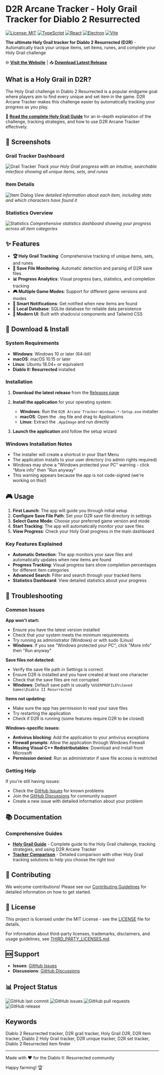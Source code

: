 # D2R Arcane Tracker - Holy Grail Tracker for Diablo 2 Resurrected

[![License: MIT](https://img.shields.io/badge/License-MIT-yellow.svg)](https://opensource.org/licenses/MIT)
[![TypeScript](https://img.shields.io/badge/TypeScript-5.2-blue.svg)](https://www.typescriptlang.org/)
[![React](https://img.shields.io/badge/React-18.3-blue.svg)](https://reactjs.org/)
[![Electron](https://img.shields.io/badge/Electron-30.0-blue.svg)](https://www.electronjs.org/)
[![Vite](https://img.shields.io/badge/Vite-5.1-purple.svg)](https://vitejs.dev/)

**The ultimate Holy Grail tracker for Diablo 2 Resurrected (D2R)** - Automatically track your unique items, set items, runes, and complete your Holy Grail challenge

🌐 **[Visit the Website](https://hyperremix.github.io/d2r-arcane-tracker/)** | 📥 **[Download Latest Release](https://github.com/hyperremix/d2r-arcane-tracker/releases)**

## What is a Holy Grail in D2R?

The Holy Grail challenge in Diablo 2 Resurrected is a popular endgame goal where players aim to find every unique and set item in the game. D2R Arcane Tracker makes this challenge easier by automatically tracking your progress as you play.

📖 **[Read the complete Holy Grail Guide](docs/HOLY_GRAIL_GUIDE.md)** for an in-depth explanation of the challenge, tracking strategies, and how to use D2R Arcane Tracker effectively.

## 📸 Screenshots

### Grail Tracker Dashboard

![Grail Tracker](docs/screenshots/grail-tracker.jpg)
*Track your Holy Grail progress with an intuitive, searchable interface showing all unique items, sets, and runes*

### Item Details

![Item Dialog](docs/screenshots/item-dialog.jpg)
*View detailed information about each item, including stats and which characters have found it*

### Statistics Overview

![Statistics](docs/screenshots/statistics.jpg)
*Comprehensive statistics dashboard showing your progress across all item categories*

## ✨ Features

- **🏆 Holy Grail Tracking**: Comprehensive tracking of unique items, sets, and runes
- **📁 Save File Monitoring**: Automatic detection and parsing of D2R save files
- **📊 Progress Analytics**: Visual progress bars, statistics, and completion tracking
- **🎮 Multiple Game Modes**: Support for different game versions and modes
- **🔔 Smart Notifications**: Get notified when new items are found
- **💾 Local Database**: SQLite database for reliable data persistence
- **🎨 Modern UI**: Built with shadcn/ui components and Tailwind CSS

## 🚀 Download & Install

### System Requirements

- **Windows**: Windows 10 or later (64-bit)
- **macOS**: macOS 10.15 or later
- **Linux**: Ubuntu 18.04+ or equivalent
- **Diablo II: Resurrected** installed

### Installation

1. **Download the latest release** from the [Releases page](https://github.com/hyperremix/d2r-arcane-tracker/releases)
2. **Install the application** for your operating system:
   - **Windows**: Run the `D2R Arcane Tracker-Windows-*-Setup.exe` installer
   - **macOS**: Open the `.dmg` file and drag to Applications
   - **Linux**: Extract the `.AppImage` and run directly

3. **Launch the application** and follow the setup wizard

### Windows Installation Notes

- The installer will create a shortcut in your Start Menu
- The application installs to your user directory (no admin rights required)
- Windows may show a "Windows protected your PC" warning - click "More info" then "Run anyway"
- This warning appears because the app is not code-signed (we're working on this!)

## 🎮 Usage

1. **First Launch**: The app will guide you through initial setup
2. **Configure Save File Path**: Set your D2R save file directory in settings
3. **Select Game Mode**: Choose your preferred game version and mode
4. **Start Tracking**: The app will automatically monitor your save files
5. **View Progress**: Check your Holy Grail progress in the main dashboard

### Key Features Explained

- **Automatic Detection**: The app monitors your save files and automatically updates when new items are found
- **Progress Tracking**: Visual progress bars show completion percentages for different item categories
- **Advanced Search**: Filter and search through your tracked items
- **Statistics Dashboard**: View detailed statistics about your progress

## 🔧 Troubleshooting

### Common Issues

**App won't start:**

- Ensure you have the latest version installed
- Check that your system meets the minimum requirements
- Try running as administrator (Windows) or with sudo (Linux)
- **Windows**: If you see "Windows protected your PC", click "More info" then "Run anyway"

**Save files not detected:**

- Verify the save file path in Settings is correct
- Ensure D2R is installed and you have created at least one character
- Check that the save files are not corrupted
- **Windows**: Default save path is usually `%USERPROFILE%\Saved Games\Diablo II Resurrected`

**Items not updating:**

- Make sure the app has permission to read your save files
- Try restarting the application
- Check if D2R is running (some features require D2R to be closed)

**Windows-specific issues:**

- **Antivirus blocking**: Add the application to your antivirus exceptions
- **Firewall prompts**: Allow the application through Windows Firewall
- **Missing Visual C++ Redistributables**: Download and install from Microsoft
- **Permission denied**: Run as administrator if save file access is restricted

### Getting Help

If you're still having issues:

- Check the [GitHub Issues](https://github.com/hyperremix/d2r-arcane-tracker/issues) for known problems
- Join the [GitHub Discussions](https://github.com/hyperremix/d2r-arcane-tracker/discussions) for community support
- Create a new issue with detailed information about your problem

## 📚 Documentation

### Comprehensive Guides

- **[Holy Grail Guide](docs/HOLY_GRAIL_GUIDE.md)** - Complete guide to the Holy Grail challenge, tracking strategies, and using D2R Arcane Tracker
- **[Tracker Comparison](docs/COMPARISON.md)** - Detailed comparison with other Holy Grail tracking solutions to help you choose the right tool

## 🤝 Contributing

We welcome contributions! Please see our [Contributing Guidelines](CONTRIBUTING.md) for detailed information on how to get started.

## 📄 License

This project is licensed under the MIT License - see the [LICENSE](LICENSE) file for details.

For information about third-party licenses, trademarks, disclaimers, and usage guidelines, see [THIRD_PARTY_LICENSES.md](docs/THIRD_PARTY_LICENSES.md).

## 🆘 Support

- **Issues**: [GitHub Issues](https://github.com/hyperremix/d2r-arcane-tracker/issues)
- **Discussions**: [GitHub Discussions](https://github.com/hyperremix/d2r-arcane-tracker/discussions)

## 📊 Project Status

![GitHub last commit](https://img.shields.io/github/last-commit/hyperremix/d2r-arcane-tracker)
![GitHub issues](https://img.shields.io/github/issues/hyperremix/d2r-arcane-tracker)
![GitHub pull requests](https://img.shields.io/github/issues-pr/hyperremix/d2r-arcane-tracker)
![GitHub release](https://img.shields.io/github/v/release/hyperremix/d2r-arcane-tracker)

## Keywords

Diablo 2 Resurrected tracker, D2R grail tracker, Holy Grail D2R, D2R item tracker, Diablo 2 Holy Grail tracker, D2R unique tracker, D2R set tracker, Diablo 2 Resurrected item finder

---

Made with ❤️ for the Diablo II: Resurrected community

Happy farming! 🏆
